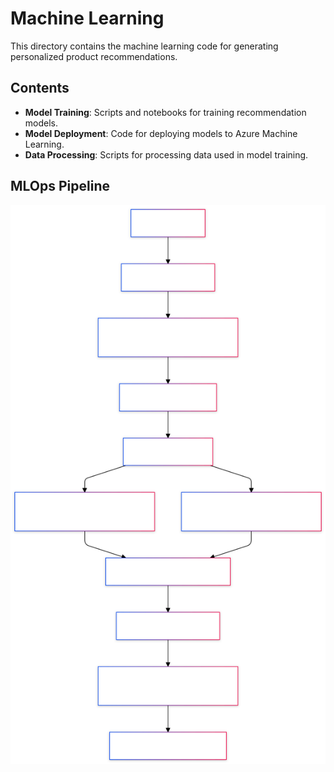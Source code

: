 # Machine Learning

This directory contains the machine learning code for generating personalized product recommendations.

## Contents

- **Model Training**: Scripts and notebooks for training recommendation models.
- **Model Deployment**: Code for deploying models to Azure Machine Learning.
- **Data Processing**: Scripts for processing data used in model training.

## MLOps Pipeline

![MLOps Pipeline](../Documentation/Diagrams/ML%20Ops%20Pipeline.svg)

